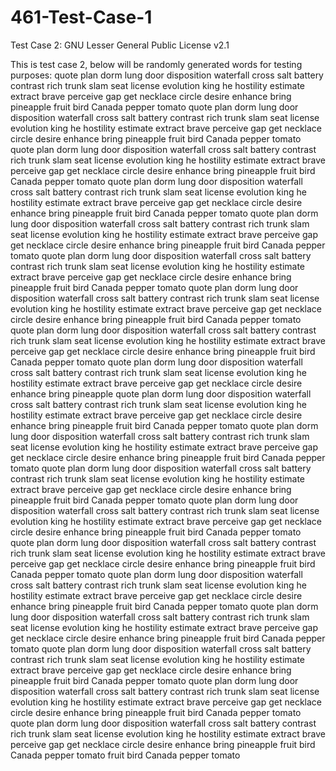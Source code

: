 # 461-Test-Case-1
Test Case 2: GNU Lesser General Public License v2.1

This is test case 2, below will be randomly generated words for testing purposes:
quote
plan
dorm
lung
door
disposition
waterfall
cross
salt
battery
contrast
rich
trunk
slam
seat
license
evolution
king
he
hostility
estimate
extract
brave
perceive
gap
get
necklace
circle
desire
enhance
bring
pineapple
fruit
bird
Canada
pepper
tomato 
quote
plan
dorm
lung
door
disposition
waterfall
cross
salt
battery
contrast
rich
trunk
slam
seat
license
evolution
king
he
hostility
estimate
extract
brave
perceive
gap
get
necklace
circle
desire
enhance
bring
pineapple
fruit
bird
Canada
pepper
tomato 
quote
plan
dorm
lung
door
disposition
waterfall
cross
salt
battery
contrast
rich
trunk
slam
seat
license
evolution
king
he
hostility
estimate
extract
brave
perceive
gap
get
necklace
circle
desire
enhance
bring
pineapple
fruit
bird
Canada
pepper
tomato 
quote
plan
dorm
lung
door
disposition
waterfall
cross
salt
battery
contrast
rich
trunk
slam
seat
license
evolution
king
he
hostility
estimate
extract
brave
perceive
gap
get
necklace
circle
desire
enhance
bring
pineapple
fruit
bird
Canada
pepper
tomato 
quote
plan
dorm
lung
door
disposition
waterfall
cross
salt
battery
contrast
rich
trunk
slam
seat
license
evolution
king
he
hostility
estimate
extract
brave
perceive
gap
get
necklace
circle
desire
enhance
bring
pineapple
fruit
bird
Canada
pepper
tomato 
quote
plan
dorm
lung
door
disposition
waterfall
cross
salt
battery
contrast
rich
trunk
slam
seat
license
evolution
king
he
hostility
estimate
extract
brave
perceive
gap
get
necklace
circle
desire
enhance
bring
pineapple
fruit
bird
Canada
pepper
tomato 
quote
plan
dorm
lung
door
disposition
waterfall
cross
salt
battery
contrast
rich
trunk
slam
seat
license
evolution
king
he
hostility
estimate
extract
brave
perceive
gap
get
necklace
circle
desire
enhance
bring
pineapple
fruit
bird
Canada
pepper
tomato 
quote
plan
dorm
lung
door
disposition
waterfall
cross
salt
battery
contrast
rich
trunk
slam
seat
license
evolution
king
he
hostility
estimate
extract
brave
perceive
gap
get
necklace
circle
desire
enhance
bring
pineapple
fruit
bird
Canada
pepper
tomato 
quote
plan
dorm
lung
door
disposition
waterfall
cross
salt
battery
contrast
rich
trunk
slam
seat
license
evolution
king
he
hostility
estimate
extract
brave
perceive
gap
get
necklace
circle
desire
enhance
bring
pineapple
quote
plan
dorm
lung
door
disposition
waterfall
cross
salt
battery
contrast
rich
trunk
slam
seat
license
evolution
king
he
hostility
estimate
extract
brave
perceive
gap
get
necklace
circle
desire
enhance
bring
pineapple
fruit
bird
Canada
pepper
tomato 
quote
plan
dorm
lung
door
disposition
waterfall
cross
salt
battery
contrast
rich
trunk
slam
seat
license
evolution
king
he
hostility
estimate
extract
brave
perceive
gap
get
necklace
circle
desire
enhance
bring
pineapple
fruit
bird
Canada
pepper
tomato 
quote
plan
dorm
lung
door
disposition
waterfall
cross
salt
battery
contrast
rich
trunk
slam
seat
license
evolution
king
he
hostility
estimate
extract
brave
perceive
gap
get
necklace
circle
desire
enhance
bring
pineapple
fruit
bird
Canada
pepper
tomato 
quote
plan
dorm
lung
door
disposition
waterfall
cross
salt
battery
contrast
rich
trunk
slam
seat
license
evolution
king
he
hostility
estimate
extract
brave
perceive
gap
get
necklace
circle
desire
enhance
bring
pineapple
fruit
bird
Canada
pepper
tomato 
quote
plan
dorm
lung
door
disposition
waterfall
cross
salt
battery
contrast
rich
trunk
slam
seat
license
evolution
king
he
hostility
estimate
extract
brave
perceive
gap
get
necklace
circle
desire
enhance
bring
pineapple
fruit
bird
Canada
pepper
tomato 
quote
plan
dorm
lung
door
disposition
waterfall
cross
salt
battery
contrast
rich
trunk
slam
seat
license
evolution
king
he
hostility
estimate
extract
brave
perceive
gap
get
necklace
circle
desire
enhance
bring
pineapple
fruit
bird
Canada
pepper
tomato 
quote
plan
dorm
lung
door
disposition
waterfall
cross
salt
battery
contrast
rich
trunk
slam
seat
license
evolution
king
he
hostility
estimate
extract
brave
perceive
gap
get
necklace
circle
desire
enhance
bring
pineapple
fruit
bird
Canada
pepper
tomato 
quote
plan
dorm
lung
door
disposition
waterfall
cross
salt
battery
contrast
rich
trunk
slam
seat
license
evolution
king
he
hostility
estimate
extract
brave
perceive
gap
get
necklace
circle
desire
enhance
bring
pineapple
fruit
bird
Canada
pepper
tomato 
quote
plan
dorm
lung
door
disposition
waterfall
cross
salt
battery
contrast
rich
trunk
slam
seat
license
evolution
king
he
hostility
estimate
extract
brave
perceive
gap
get
necklace
circle
desire
enhance
bring
pineapple
fruit
bird
Canada
pepper
tomato 
quote
plan
dorm
lung
door
disposition
waterfall
cross
salt
battery
contrast
rich
trunk
slam
seat
license
evolution
king
he
hostility
estimate
extract
brave
perceive
gap
get
necklace
circle
desire
enhance
bring
pineapple
fruit
bird
Canada
pepper
tomato 
fruit
bird
Canada
pepper
tomato 
